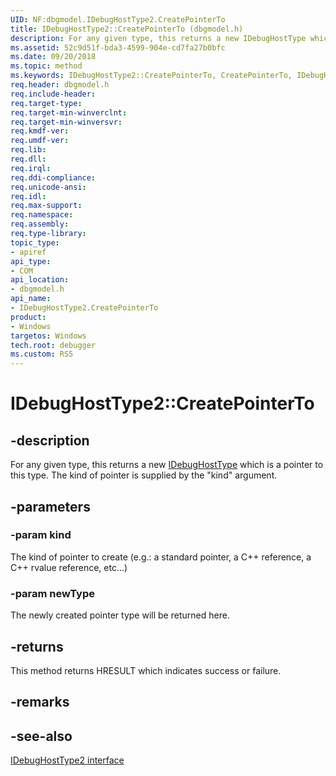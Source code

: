 ```yaml
---
UID: NF:dbgmodel.IDebugHostType2.CreatePointerTo
title: IDebugHostType2::CreatePointerTo (dbgmodel.h)
description: For any given type, this returns a new IDebugHostType which is a pointer to this type.
ms.assetid: 52c9d51f-bda3-4599-904e-cd7fa27b0bfc
ms.date: 09/20/2018
ms.topic: method
ms.keywords: IDebugHostType2::CreatePointerTo, CreatePointerTo, IDebugHostType2.CreatePointerTo, IDebugHostType2::CreatePointerTo, IDebugHostType2.CreatePointerTo
req.header: dbgmodel.h
req.include-header:
req.target-type:
req.target-min-winverclnt:
req.target-min-winversvr:
req.kmdf-ver:
req.umdf-ver:
req.lib:
req.dll:
req.irql: 
req.ddi-compliance:
req.unicode-ansi:
req.idl:
req.max-support:
req.namespace:
req.assembly:
req.type-library: 
topic_type: 
- apiref
api_type: 
- COM
api_location: 
- dbgmodel.h
api_name: 
- IDebugHostType2.CreatePointerTo
product:
- Windows
targetos: Windows
tech.root: debugger
ms.custom: RS5
---
```


# IDebugHostType2::CreatePointerTo


## -description

For any given type, this returns a new [IDebugHostType](nn-dbgmodel-idebughosttype.md) which is a pointer to this type.
The kind of pointer is supplied by the "kind" argument.

## -parameters

### -param kind
The kind of pointer to create (e.g.: a standard pointer, a C++ reference, a C++ rvalue reference, etc…)

### -param newType
The newly created pointer type will be returned here.


## -returns
This method returns HRESULT which indicates success or failure.

## -remarks

## -see-also
[IDebugHostType2 interface](nn-dbgmodel-idebughosttype2.md)
